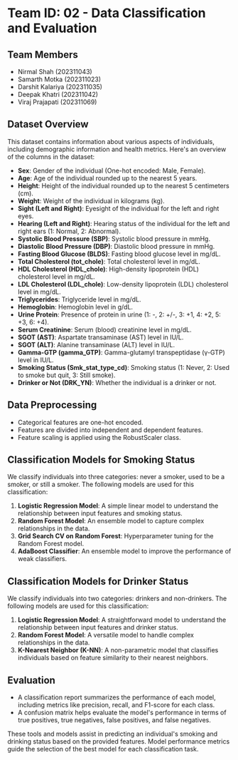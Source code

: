 # Team ID: 02 - Data Classification and Evaluation

## Team Members
- Nirmal Shah (202311043)
- Samarth Motka (202311023)
- Darshit Kalariya (202311035)
- Deepak Khatri (202311042)
- Viraj Prajapati (202311069)

## Dataset Overview
This dataset contains information about various aspects of individuals, including demographic information and health metrics. Here's an overview of the columns in the dataset:

- **Sex**: Gender of the individual (One-hot encoded: Male, Female).
- **Age**: Age of the individual rounded up to the nearest 5 years.
- **Height**: Height of the individual rounded up to the nearest 5 centimeters (cm).
- **Weight**: Weight of the individual in kilograms (kg).
- **Sight (Left and Right)**: Eyesight of the individual for the left and right eyes.
- **Hearing (Left and Right)**: Hearing status of the individual for the left and right ears (1: Normal, 2: Abnormal).
- **Systolic Blood Pressure (SBP)**: Systolic blood pressure in mmHg.
- **Diastolic Blood Pressure (DBP)**: Diastolic blood pressure in mmHg.
- **Fasting Blood Glucose (BLDS)**: Fasting blood glucose level in mg/dL.
- **Total Cholesterol (tot_chole)**: Total cholesterol level in mg/dL.
- **HDL Cholesterol (HDL_chole)**: High-density lipoprotein (HDL) cholesterol level in mg/dL.
- **LDL Cholesterol (LDL_chole)**: Low-density lipoprotein (LDL) cholesterol level in mg/dL.
- **Triglycerides**: Triglyceride level in mg/dL.
- **Hemoglobin**: Hemoglobin level in g/dL.
- **Urine Protein**: Presence of protein in urine (1: -, 2: +/-, 3: +1, 4: +2, 5: +3, 6: +4).
- **Serum Creatinine**: Serum (blood) creatinine level in mg/dL.
- **SGOT (AST)**: Aspartate transaminase (AST) level in IU/L.
- **SGOT (ALT)**: Alanine transaminase (ALT) level in IU/L.
- **Gamma-GTP (gamma_GTP)**: Gamma-glutamyl transpeptidase (γ-GTP) level in IU/L.
- **Smoking Status (Smk_stat_type_cd)**: Smoking status (1: Never, 2: Used to smoke but quit, 3: Still smoke).
- **Drinker or Not (DRK_YN)**: Whether the individual is a drinker or not.

## Data Preprocessing
- Categorical features are one-hot encoded.
- Features are divided into independent and dependent features.
- Feature scaling is applied using the RobustScaler class.

## Classification Models for Smoking Status
We classify individuals into three categories: never a smoker, used to be a smoker, or still a smoker. The following models are used for this classification:
1. **Logistic Regression Model**: A simple linear model to understand the relationship between input features and smoking status.
2. **Random Forest Model**: An ensemble model to capture complex relationships in the data.
3. **Grid Search CV on Random Forest**: Hyperparameter tuning for the Random Forest model.
4. **AdaBoost Classifier**: An ensemble model to improve the performance of weak classifiers.

## Classification Models for Drinker Status
We classify individuals into two categories: drinkers and non-drinkers. The following models are used for this classification:
1. **Logistic Regression Model**: A straightforward model to understand the relationship between input features and drinker status.
2. **Random Forest Model**: A versatile model to handle complex relationships in the data.
3. **K-Nearest Neighbor (K-NN)**: A non-parametric model that classifies individuals based on feature similarity to their nearest neighbors.

## Evaluation
- A classification report summarizes the performance of each model, including metrics like precision, recall, and F1-score for each class.
- A confusion matrix helps evaluate the model's performance in terms of true positives, true negatives, false positives, and false negatives.

These tools and models assist in predicting an individual's smoking and drinking status based on the provided features. Model performance metrics guide the selection of the best model for each classification task.
